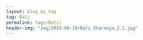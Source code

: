 ```yaml
---
layout: blog_by_tag
tag: Bali
permalink: tags/Bali/
header-img: "img/2015-08-19/Bali_Sharanya_2.1.jpg"
---
```

